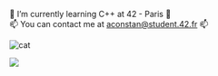  🌱 I’m currently learning C++ at 42 - Paris 🌱  
 📫 You can contact me at aconstan@student.42.fr 📫


![cat](https://media3.giphy.com/media/5Z679ITUbZTodxmd9d/giphy.gif?cid=49c3c17317lekcjb7bv4lswy2rb9i4xp6uxpacy2wpsivkep&rid=giphy.gif&ct=g)   


![](https://github-readme-stats.vercel.app/api/top-langs/?username=unknowVariable&theme=dark&hide_border=true&include_all_commits=false&count_private=true&layout=compact)



